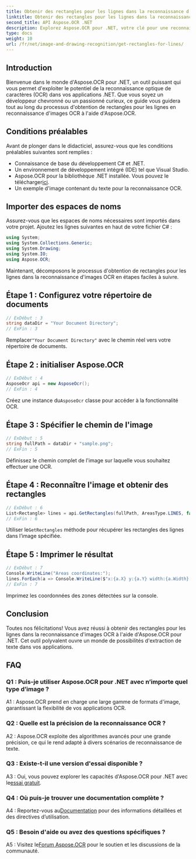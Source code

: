 ```yaml
---
title: Obtenir des rectangles pour les lignes dans la reconnaissance d'images OCR
linktitle: Obtenir des rectangles pour les lignes dans la reconnaissance d'images OCR
second_title: API Aspose.OCR .NET
description: Explorez Aspose.OCR pour .NET, votre clé pour une reconnaissance précise des images OCR. Libérez la puissance de l’extraction de texte sans effort.
type: docs
weight: 10
url: /fr/net/image-and-drawing-recognition/get-rectangles-for-lines/
---
```

## Introduction

Bienvenue dans le monde d'Aspose.OCR pour .NET, un outil puissant qui vous permet d'exploiter le potentiel de la reconnaissance optique de caractères (OCR) dans vos applications .NET. Que vous soyez un développeur chevronné ou un passionné curieux, ce guide vous guidera tout au long du processus d'obtention de rectangles pour les lignes en reconnaissance d'images OCR à l'aide d'Aspose.OCR.

## Conditions préalables

Avant de plonger dans le didacticiel, assurez-vous que les conditions préalables suivantes sont remplies :

- Connaissance de base du développement C# et .NET.
- Un environnement de développement intégré (IDE) tel que Visual Studio.
-  Aspose.OCR pour la bibliothèque .NET installée. Vous pouvez le télécharger[ici](https://releases.aspose.com/ocr/net/).
- Un exemple d'image contenant du texte pour la reconnaissance OCR.

## Importer des espaces de noms

Assurez-vous que les espaces de noms nécessaires sont importés dans votre projet. Ajoutez les lignes suivantes en haut de votre fichier C# :

```csharp
using System;
using System.Collections.Generic;
using System.Drawing;
using System.IO;
using Aspose.OCR;
```

Maintenant, décomposons le processus d'obtention de rectangles pour les lignes dans la reconnaissance d'images OCR en étapes faciles à suivre.

## Étape 1 : Configurez votre répertoire de documents

```csharp
// ExDébut : 3
string dataDir = "Your Document Directory";
// ExFin : 3
```

 Remplacer`"Your Document Directory"` avec le chemin réel vers votre répertoire de documents.

## Étape 2 : initialiser Aspose.OCR

```csharp
// ExDébut : 4
AsposeOcr api = new AsposeOcr();
// ExFin : 4
```

 Créez une instance du`AsposeOcr` classe pour accéder à la fonctionnalité OCR.

## Étape 3 : Spécifier le chemin de l'image

```csharp
// ExDébut : 5
string fullPath = dataDir + "sample.png";
// ExFin : 5
```

Définissez le chemin complet de l'image sur laquelle vous souhaitez effectuer une OCR.

## Étape 4 : Reconnaître l'image et obtenir des rectangles

```csharp
// ExDébut : 6
List<Rectangle> lines = api.GetRectangles(fullPath, AreasType.LINES, false);
// ExFin : 6
```

 Utiliser le`GetRectangles` méthode pour récupérer les rectangles des lignes dans l’image spécifiée.

## Étape 5 : Imprimer le résultat

```csharp
// ExDébut : 7
Console.WriteLine("Areas coordinates:");
lines.ForEach(a => Console.WriteLine($"x:{a.X} y:{a.Y} width:{a.Width} height:{a.Height}"));
// ExFin : 7
```

Imprimez les coordonnées des zones détectées sur la console.

## Conclusion

Toutes nos félicitations! Vous avez réussi à obtenir des rectangles pour les lignes dans la reconnaissance d'images OCR à l'aide d'Aspose.OCR pour .NET. Cet outil polyvalent ouvre un monde de possibilités d'extraction de texte dans vos applications.

## FAQ

### Q1 : Puis-je utiliser Aspose.OCR pour .NET avec n’importe quel type d’image ?

A1 : Aspose.OCR prend en charge une large gamme de formats d'image, garantissant la flexibilité de vos applications OCR.

### Q2 : Quelle est la précision de la reconnaissance OCR ?

A2 : Aspose.OCR exploite des algorithmes avancés pour une grande précision, ce qui le rend adapté à divers scénarios de reconnaissance de texte.

### Q3 : Existe-t-il une version d'essai disponible ?

 A3 : Oui, vous pouvez explorer les capacités d'Aspose.OCR pour .NET avec le[essai gratuit](https://releases.aspose.com/).

### Q4 : Où puis-je trouver une documentation complète ?

 A4 : Reportez-vous au[Documentation](https://reference.aspose.com/ocr/net/) pour des informations détaillées et des directives d’utilisation.

### Q5 : Besoin d'aide ou avez des questions spécifiques ?

 A5 : Visitez le[Forum Aspose.OCR](https://forum.aspose.com/c/ocr/16) pour le soutien et les discussions de la communauté.